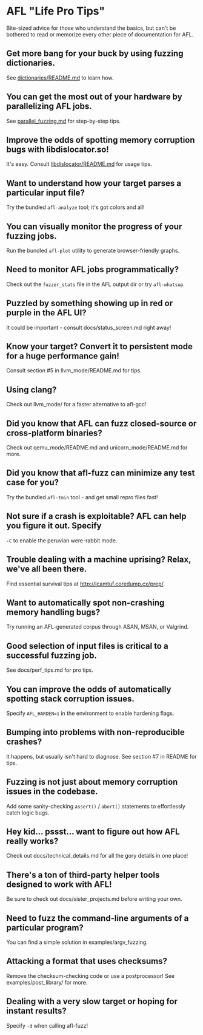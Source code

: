 # AFL "Life Pro Tips"

Bite-sized advice for those who understand the basics, but can't be bothered
to read or memorize every other piece of documentation for AFL.

## Get more bang for your buck by using fuzzing dictionaries.

See [dictionaries/README.md](../dictionaries/README.md) to learn how.

## You can get the most out of your hardware by parallelizing AFL jobs.

See [parallel_fuzzing.md](parallel_fuzzing.md) for step-by-step tips.

## Improve the odds of spotting memory corruption bugs with libdislocator.so!

It's easy. Consult [libdislocator/README.md](../libdislocator/README.md) for usage tips.

## Want to understand how your target parses a particular input file?

Try the bundled `afl-analyze` tool; it's got colors and all!

## You can visually monitor the progress of your fuzzing jobs.

Run the bundled `afl-plot` utility to generate browser-friendly graphs.

## Need to monitor AFL jobs programmatically? 
Check out the `fuzzer_stats` file in the AFL output dir or try `afl-whatsup`.

## Puzzled by something showing up in red or purple in the AFL UI?
It could be important - consult docs/status_screen.md right away!

## Know your target? Convert it to persistent mode for a huge performance gain!
Consult section #5 in llvm_mode/README.md for tips.

## Using clang? 
Check out llvm_mode/ for a faster alternative to afl-gcc!

## Did you know that AFL can fuzz closed-source or cross-platform binaries?
Check out qemu_mode/README.md and unicorn_mode/README.md for more.

## Did you know that afl-fuzz can minimize any test case for you?
Try the bundled `afl-tmin` tool - and get small repro files fast!

## Not sure if a crash is exploitable? AFL can help you figure it out. Specify
`-C` to enable the peruvian were-rabbit mode.

## Trouble dealing with a machine uprising? Relax, we've all been there.

Find essential survival tips at http://lcamtuf.coredump.cx/prep/.

## Want to automatically spot non-crashing memory handling bugs?

Try running an AFL-generated corpus through ASAN, MSAN, or Valgrind.

## Good selection of input files is critical to a successful fuzzing job.

See docs/perf_tips.md for pro tips.

## You can improve the odds of automatically spotting stack corruption issues.

Specify `AFL_HARDEN=1` in the environment to enable hardening flags.

## Bumping into problems with non-reproducible crashes? 
It happens, but usually
isn't hard to diagnose. See section #7 in README for tips.

## Fuzzing is not just about memory corruption issues in the codebase. 
Add some
sanity-checking `assert()` / `abort()` statements to effortlessly catch logic bugs.

## Hey kid... pssst... want to figure out how AFL really works?

Check out docs/technical_details.md for all the gory details in one place!

## There's a ton of third-party helper tools designed to work with AFL!

Be sure to check out docs/sister_projects.md before writing your own.

## Need to fuzz the command-line arguments of a particular program?

You can find a simple solution in examples/argv_fuzzing.

## Attacking a format that uses checksums? 

Remove the checksum-checking code or
use a postprocessor! See examples/post_library/ for more.

## Dealing with a very slow target or hoping for instant results? 

Specify `-d` when calling afl-fuzz!
